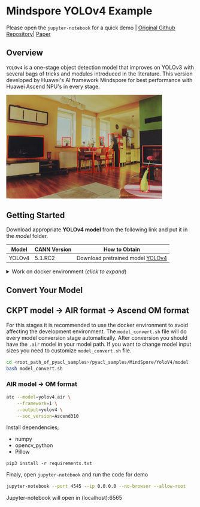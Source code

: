 # Mindspore YOLOv4 Example

Please open the `jupyter-notebook` for a quick demo | [Original Github Repository](https://github.com/AlexeyAB/darknet)| [Paper](https://arxiv.org/abs/2004.10934)

## Overview

`YOLOv4` is a one-stage object detection model that improves on YOLOv3 with several bags of tricks and modules introduced in the literature. This version developed by Huawei's AI framework Mindspore for best performance with Huawei Ascend NPU's in every stage.

<img alt="teaser" src="../../Common/data/yolo_prediction_result.jpg" width=416>

## Getting Started

Download appropriate **YOLOv4 model** from the following link and put it in the _model_ folder. 

| **Model** | **CANN Version** | **How to Obtain** |
|---|---|---|
| YOLOv4 | 5.1.RC2 | Download pretrained model [YOLOv4](https://www.mindspore.cn/resources/hub/details/en?MindSpore/1.8/yolov4_coco2017) |

<details> <summary> Work on docker environment (<i>click to expand</i>)</summary>

Start your docker environment.

```bash
sudo docker run -it -u root --rm --name mindspore_yolov4 -p 6565:4545 \
--device=/dev/davinci0 \
--device=/dev/davinci_manager \
--device=/dev/devmm_svm \
--device=/dev/hisi_hdc \
-v /usr/local/dcmi:/usr/local/dcmi \
-v /PATH/pyacl_samples:/workspace/pyacl_samples \
-v /usr/local/bin/npu-smi:/usr/local/bin/npu-smi \
-v /usr/local/Ascend/driver:/usr/local/Ascend/driver \
ascendhub.huawei.com/public-ascendhub/infer-modelzoo:22.0.RC2 /bin/bash
```
```bash
pip3 install --upgrade pip
pip3 install attrs numpy decorator sympy cffi pyyaml pathlib2 psutil protobuf scipy requests absl-py jupyter jupyterlab sympy
```
    
```bash
apt-get update && apt-get install -y --no-install-recommends \
        gcc \
        g++ \
        make \
        cmake \
        zlib1g \
        zlib1g-dev \
        openssl \
        libsqlite3-dev \
        libssl-dev \
        libffi-dev \
        unzip \
        pciutils \
        net-tools \
        libblas-dev \
        gfortran \
        libblas3 \
        libopenblas-dev \
        libbz2-dev \
        build-essential \
        git \
        && \
    apt-get clean && \
    rm -rf /var/lib/apt/lists/*
```
</details>


## Convert Your Model

## CKPT model -> AIR format -> Ascend OM format

For this stages it is recommended to use the docker environment to avoid affecting the development environment. The `model_convert.sh` file will do every model conversion stage automatically. After conversion you should have the `.air` model in your model path. If you want to change model input sizes you need to customize `model_convert.sh` file.

```bash
cd <root_path_of_pyacl_samples>/pyacl_samples/MindSpore/YoloV4/model
bash model_convert.sh
```
### AIR model -> OM format 

```bash
atc --model=yolov4.air \
    --framework=1 \
    --output=yolov4 \
    --soc_version=Ascend310  
```

Install dependencies;

- numpy
- opencv_python
- Pillow


```
pip3 install -r requirements.txt
```

Finaly, open `jupyter-notebook` and run the code for demo

```bash
jupyter-notebook --port 4545 --ip 0.0.0.0 --no-browser --allow-root
```

Jupyter-notebook will open in (localhost):6565